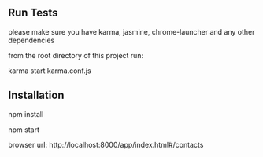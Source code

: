 ## Run Tests 

please make sure you have karma, jasmine, chrome-launcher and any other dependencies

from the root directory of this project run:

karma start karma.conf.js

## Installation

npm install

npm start

browser url: http://localhost:8000/app/index.html#/contacts